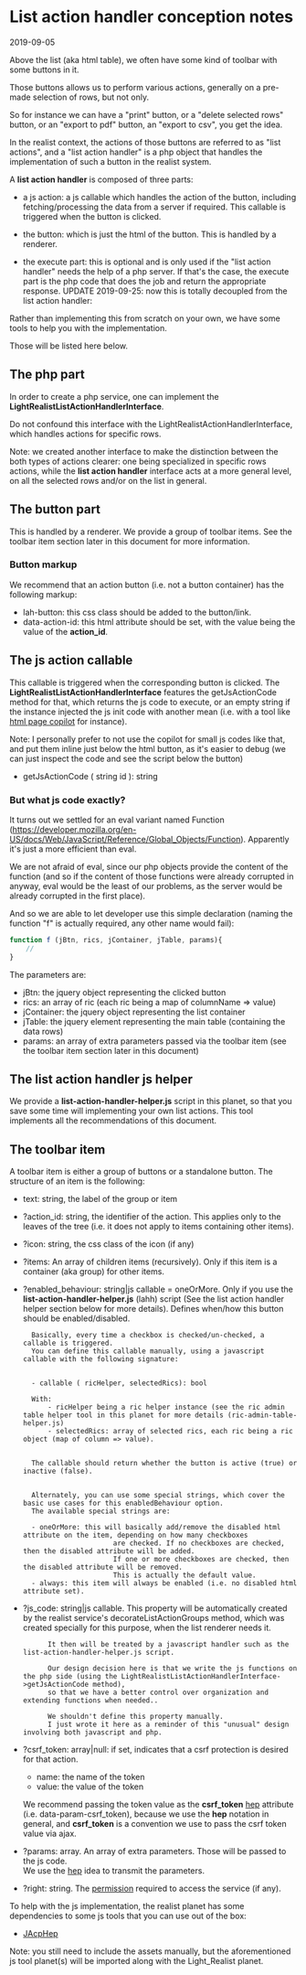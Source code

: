 List action handler conception notes
=========================
2019-09-05


Above the list (aka html table), we often have some kind of toolbar with some buttons in it.

Those buttons allows us to perform various actions, generally on a pre-made selection of rows, but not only.

So for instance we can have a "print" button, or a "delete selected rows" button, or an "export to pdf" button,
an "export to csv", you get the idea.


In the realist context, the actions of those buttons are referred to as "list actions", and a "list action handler"
is a php object that handles the implementation of such a button in the realist system.



A **list action handler** is composed of three parts:

- a js action: a js callable which handles the action of the button, including fetching/processing the data from a server if required.
            This callable is triggered when the button is clicked.
- the button: which is just the html of the button. This is handled by a renderer. 


- the execute part:  this is optional and is only used if the "list action handler" needs the help of a php server.
        If that's the case, the execute part is the php code that does the job and return the appropriate response.
        UPDATE 2019-09-25: now this is totally decoupled from the list action handler:
        
        
Rather than implementing this from scratch on your own, we have some tools to help you with the implementation.

Those will be listed here below.              



The php part
---------------

In order to create a php service, one can implement the **LightRealistListActionHandlerInterface**.

Do not confound this interface with the LightRealistActionHandlerInterface, which handles actions for specific rows.

Note: we created another interface to make the distinction between the both types of actions clearer: one being 
specialized in specific rows actions, while the **list action handler** interface acts at a more general level, on all the 
selected rows and/or on the list in general.



The button part
------------

This is handled by a renderer.
We provide a group of toolbar items.
See the toolbar item section later in this document for more information.

    
 
 
### Button markup
 
We recommend that an action button (i.e. not a button container) has the following markup:

- lah-button: this css class should be added to the button/link.  
- data-action-id: this html attribute should be set, with the value being the value of the **action_id**.   






The js action callable
------------

This callable is triggered when the corresponding button is clicked.
The **LightRealistListActionHandlerInterface** features the getJsActionCode method for that, which returns the js code to execute,
or an empty string if the instance injected the js init code with another mean (i.e. with a tool like [html page copilot](https://github.com/lingtalfi/Light_HtmlPageCopilot) for instance).

Note: I personally prefer to not use the copilot for small js codes like that, and put them inline just below the html button,
as it's easier to debug (we can just inspect the code and see the script below the button)

 
- getJsActionCode ( string id ): string


### But what js code exactly?

It turns out we settled for an eval variant named Function (https://developer.mozilla.org/en-US/docs/Web/JavaScript/Reference/Global_Objects/Function).
Apparently it's just a more efficient than eval.

We are not afraid of eval, since our php objects provide the content of the function (and so if the content of those functions
were already corrupted in anyway, eval would be the least of our problems, as the server would be already corrupted in the first place). 

And so we are able to let developer use this simple declaration (naming the function "f" is actually required, any other name would fail):

```js
function f (jBtn, rics, jContainer, jTable, params){
    //
}


```

The parameters are:

- jBtn: the jquery object representing the clicked button
- rics: an array of ric (each ric being a map of columnName => value)
- jContainer: the jquery object representing the list container
- jTable: the jquery element representing the main table (containing the data rows)
- params: an array of extra parameters passed via the toolbar item (see the toolbar item section later in this document)








The list action handler js helper
---------------

We provide a **list-action-handler-helper.js** script in this planet, so that you save some time will
implementing your own list actions.
This tool implements all the recommendations of this document. 







The toolbar item
-------------------

A toolbar item is either a group of buttons or a standalone button.
The structure of an item is the following:

- text: string, the label of the group or item 
- ?action_id: string, the identifier of the action. This applies only to the leaves of the tree (i.e. it does not apply to
        items containing other items).    
- ?icon: string, the css class of the icon (if any)
- ?items: An array of children items (recursively). Only if this item is a container (aka group) for other items. 
- ?enabled_behaviour: string|js callable = oneOrMore.
        Only if you use the **list-action-handler-helper.js** (lahh) script (See the list action handler helper section below for
         more details).
        Defines when/how this button should be enabled/disabled.
        
        Basically, every time a checkbox is checked/un-checked, a callable is triggered.
        You can define this callable manually, using a javascript callable with the following signature:
        
        
        - callable ( ricHelper, selectedRics): bool
        
        With:
            - ricHelper being a ric helper instance (see the ric admin table helper tool in this planet for more details (ric-admin-table-helper.js)
            - selectedRics: array of selected rics, each ric being a ric object (map of column => value).
 
            
        The callable should return whether the button is active (true) or inactive (false).            
            
            
        Alternately, you can use some special strings, which cover the basic use cases for this enabledBehaviour option.
        The available special strings are:
        
        - oneOrMore: this will basically add/remove the disabled html attribute on the item, depending on how many checkboxes
                            are checked. If no checkboxes are checked, then the disabled attribute will be added.
                            If one or more checkboxes are checked, then the disabled attribute will be removed.
                            This is actually the default value.             
        - always: this item will always be enabled (i.e. no disabled html attribute set).
- ?js_code: string|js callable.
            This property will be automatically created by the realist service's decorateListActionGroups method,
            which was created specially for this purpose, when the list renderer needs it.
            
            It then will be treated by a javascript handler such as the list-action-handler-helper.js script.
            
            Our design decision here is that we write the js functions on the php side (using the LightRealistListActionHandlerInterface->getJsActionCode method),
            so that we have a better control over organization and extending functions when needed..
            
            We shouldn't define this property manually.
            I just wrote it here as a reminder of this "unusual" design involving both javascript and php.  
- ?csrf_token: array|null: if set, indicates that a csrf protection is desired for that action.
    - name: the name of the token    
    - value: the value of the token    
    
    We recommend passing the token value as the **csrf_token** [hep](https://github.com/lingtalfi/NotationFan/blob/master/html-element-parameters.md) attribute (i.e. data-param-csrf_token),
     because we use the **hep** notation in general, and **csrf_token** is a convention we use to pass the csrf token value via ajax.  
    
- ?params: array. An array of extra parameters. Those will be passed to the js code.    
        We use the [hep](https://github.com/lingtalfi/NotationFan/blob/master/html-element-parameters.md) idea
        to transmit the parameters.
- ?right: string. The [permission](https://github.com/lingtalfi/Light_User/blob/master/doc/pages/permission-conception-notes.md)
            required to access the service (if any).          
    
    
To help with the js implementation, the realist planet has some dependencies to some js tools that you can use out of the box:

- [JAcpHep](https://github.com/lingtalfi/JAcpHep)
    
    
Note: you still need to include the assets manually, but the aforementioned js tool planet(s) will be imported along with the Light_Realist planet.
    
    
    
    
        









    
         